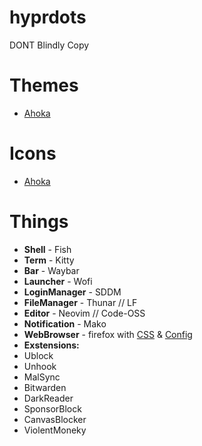 # hyprdots

DONT Blindly Copy 


# Themes
- [Ahoka](https://github.com/ahodesuka/dotfiles/tree/master)

# Icons
- [Ahoka](https://github.com/ahodesuka/dotfiles/tree/master)

# Things
- **Shell** - Fish
- **Term** - Kitty
- **Bar** - Waybar
- **Launcher** - Wofi
- **LoginManager** - SDDM
- **FileManager** - Thunar // LF
- **Editor** - Neovim // Code-OSS
- **Notification** - Mako
- **WebBrowser** - firefox with [CSS](https://github.com/p3nguin-kun/penguinFox) & [Config](https://github.com/yokoffing/BetterFox)
- **Exstensions:**
- Ublock
- Unhook
- MalSync
- Bitwarden
- DarkReader
- SponsorBlock
- CanvasBlocker
- ViolentMoneky
